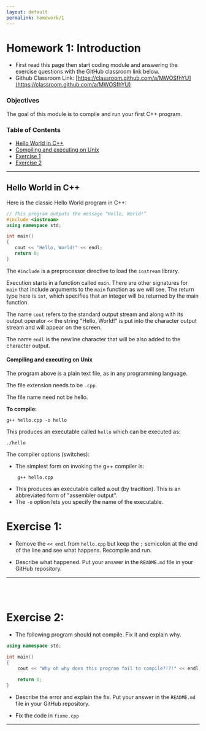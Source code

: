 ```yaml
---
layout: default
permalink: homework/1
---
```


# Homework 1: Introduction

* First read this page then start coding module and answering the exercise questions with the GitHub classroom link below.
* Github Classroom Link: [https://classroom.github.com/a/MWOSfhYU](https://classroom.github.com/a/MWOSfhYU)
### Objectives

The goal of this module is to compile and run your first C++ program. 

### Table of Contents

* [Hello World in C++](#hello)
* [Compiling and executing on Unix](#compile)
* [Exercise 1](#exercise_1)
* [Exercise 2](#exercise_2)

---

## Hello World in C++ <a class="anchor" id="hello"></a>

Here is the classic Hello World program in C++:

 ```C++
// This program outputs the message “Hello, World!”
#include <iostream>
using namespace std;

int main() 
{
	cout << "Hello, World!" << endl;
	return 0;
}
 ```

The `#include` is a preprocessor directive to load the `iostream` library.

Execution starts in a function called `main`. There are other signatures for `main` that include arguments to the `main` function as we will see. The return type here is `int`, which specifies that an integer will be returned by the main function. 

The name `cout` refers to the standard output stream and along with its output operator `<<` the string "Hello, World!" is put into the character output stream and will appear on the screen.

The name `endl` is the newline character that will be also added to the character output. 

 

#### Compiling and executing on Unix <a class="anchor" id="compile"></a>

The program above is a plain text file, as in any programming language.

The file extension needs to be `.cpp`.

The file name need not be hello.

**To compile:**

```shell
g++ hello.cpp -o hello
```
    

This produces an executable called `hello` which can be executed as:

```shell
./hello
```

The compiler options (switches):

- The simplest form on invoking the g++ compiler is:

```Shell
	g++ hello.cpp 
```

- This produces an executable called a.out (by tradition). This is an abbreviated form of "assembler output".
- The `-o` option lets you specify the name of the executable.

 
# Exercise 1: <a class="anchor" id="exercise_1"></a>
* Remove the `<< endl` from `hello.cpp` but keep the `;` semicolon at the end of the line and see what happens. Recompile and run. 

* Describe what happened. Put your answer in the `README.md` file in your GitHub repository.

___

<br />
<br />


# Exercise 2: <a class="anchor" id="exercise_2"></a>
* The following program should not compile. Fix it and explain why.

```C++
using namespace std;

int main() 
{
	cout << "Why oh why does this program fail to compile?!?!" << endl;
    
	return 0;
}
```

* Describe the error and explain the fix. Put your answer in the `README.md` file in your GitHub repository.

* Fix the code in `fixme.cpp`

___




  
